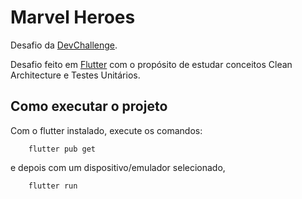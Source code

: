 # Marvel Heroes

Desafio da [DevChallenge](https://github.com/Lorenalgm/marvel-heroes). 

Desafio feito em [Flutter](https://flutter.dev/) com o propósito de estudar conceitos Clean Architecture e Testes Unitários.

## Como executar o projeto
Com o flutter instalado, execute os comandos:

```
    flutter pub get
```
e depois com um dispositivo/emulador selecionado,

```
    flutter run 
```
